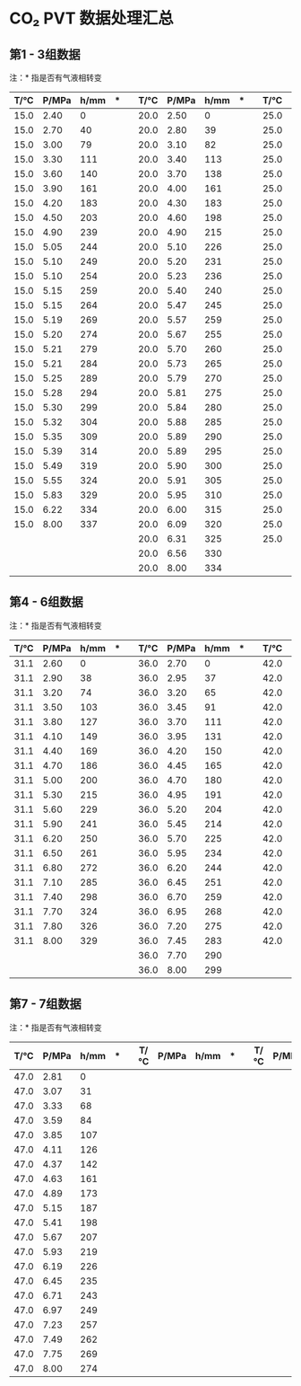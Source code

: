 # CO₂ PVT 数据处理汇总

## 第1 - 3组数据

注：* 指是否有气液相转变

| T/°C | P/MPa | h/mm | * | | T/°C | P/MPa | h/mm | * | | T/°C | P/MPa | h/mm | * |
|-------|--------|-------|---|-|-------|--------|-------|---|-|-------|--------|-------|---|
| 15.0 | 2.40 | 0 |  | | 20.0 | 2.50 | 0 |  | | 25.0 | 2.55 | 0 |  |
| 15.0 | 2.70 | 40 |  | | 20.0 | 2.80 | 39 |  | | 25.0 | 2.85 | 41 |  |
| 15.0 | 3.00 | 79 |  | | 20.0 | 3.10 | 82 |  | | 25.0 | 3.15 | 74 |  |
| 15.0 | 3.30 | 111 |  | | 20.0 | 3.40 | 113 |  | | 25.0 | 3.45 | 105 |  |
| 15.0 | 3.60 | 140 |  | | 20.0 | 3.70 | 138 |  | | 25.0 | 3.75 | 133 |  |
| 15.0 | 3.90 | 161 |  | | 20.0 | 4.00 | 161 |  | | 25.0 | 4.05 | 156 |  |
| 15.0 | 4.20 | 183 |  | | 20.0 | 4.30 | 183 |  | | 25.0 | 4.35 | 175 |  |
| 15.0 | 4.50 | 203 |  | | 20.0 | 4.60 | 198 |  | | 25.0 | 4.65 | 193 |  |
| 15.0 | 4.90 | 239 |  | | 20.0 | 4.90 | 215 |  | | 25.0 | 4.95 | 212 |  |
| 15.0 | 5.05 | 244 |  | | 20.0 | 5.10 | 226 |  | | 25.0 | 5.25 | 225 |  |
| 15.0 | 5.10 | 249 |  | | 20.0 | 5.20 | 231 |  | | 25.0 | 5.55 | 237 |  |
| 15.0 | 5.10 | 254 |  | | 20.0 | 5.23 | 236 |  | | 25.0 | 5.85 | 250 |  |
| 15.0 | 5.15 | 259 |  | | 20.0 | 5.40 | 240 |  | | 25.0 | 5.95 | 255 |  |
| 15.0 | 5.15 | 264 |  | | 20.0 | 5.47 | 245 |  | | 25.0 | 6.10 | 260 |  |
| 15.0 | 5.19 | 269 |  | | 20.0 | 5.57 | 259 |  | | 25.0 | 6.20 | 265 |  |
| 15.0 | 5.20 | 274 |  | | 20.0 | 5.67 | 255 |  | | 25.0 | 6.30 | 270 |  |
| 15.0 | 5.21 | 279 |  | | 20.0 | 5.70 | 260 |  | | 25.0 | 6.45 | 275 |  |
| 15.0 | 5.21 | 284 |  | | 20.0 | 5.73 | 265 |  | | 25.0 | 6.50 | 280 |  |
| 15.0 | 5.25 | 289 |  | | 20.0 | 5.79 | 270 |  | | 25.0 | 6.55 | 285 |  |
| 15.0 | 5.28 | 294 |  | | 20.0 | 5.81 | 275 |  | | 25.0 | 6.57 | 290 |  |
| 15.0 | 5.30 | 299 |  | | 20.0 | 5.84 | 280 |  | | 25.0 | 6.60 | 295 |  |
| 15.0 | 5.32 | 304 |  | | 20.0 | 5.88 | 285 |  | | 25.0 | 6.61 | 300 |  |
| 15.0 | 5.35 | 309 |  | | 20.0 | 5.89 | 290 |  | | 25.0 | 6.68 | 305 |  |
| 15.0 | 5.39 | 314 |  | | 20.0 | 5.89 | 295 |  | | 25.0 | 6.69 | 310 |  |
| 15.0 | 5.49 | 319 |  | | 20.0 | 5.90 | 300 |  | | 25.0 | 6.78 | 315 |  |
| 15.0 | 5.55 | 324 |  | | 20.0 | 5.91 | 305 |  | | 25.0 | 6.81 | 320 |  |
| 15.0 | 5.83 | 329 |  | | 20.0 | 5.95 | 310 |  | | 25.0 | 7.09 | 325 |  |
| 15.0 | 6.22 | 334 |  | | 20.0 | 6.00 | 315 |  | | 25.0 | 7.49 | 330 |  |
| 15.0 | 8.00 | 337 |  | | 20.0 | 6.09 | 320 |  | | 25.0 | 7.80 | 332 |  |
|       |        |       |   | | 20.0 | 6.31 | 325 |  | | 25.0 | 8.00 | 333 |  |
|       |        |       |   | | 20.0 | 6.56 | 330 |  | |       |        |       |   |
|       |        |       |   | | 20.0 | 8.00 | 334 |  | |       |        |       |   |

## 第4 - 6组数据

注：* 指是否有气液相转变

| T/°C | P/MPa | h/mm | * | | T/°C | P/MPa | h/mm | * | | T/°C | P/MPa | h/mm | * |
|-------|--------|-------|---|-|-------|--------|-------|---|-|-------|--------|-------|---|
| 31.1 | 2.60 | 0 |  | | 36.0 | 2.70 | 0 |  | | 42.0 | 2.79 | 0 |  |
| 31.1 | 2.90 | 38 |  | | 36.0 | 2.95 | 37 |  | | 42.0 | 3.05 | 36 |  |
| 31.1 | 3.20 | 74 |  | | 36.0 | 3.20 | 65 |  | | 42.0 | 3.31 | 67 |  |
| 31.1 | 3.50 | 103 |  | | 36.0 | 3.45 | 91 |  | | 42.0 | 3.57 | 86 |  |
| 31.1 | 3.80 | 127 |  | | 36.0 | 3.70 | 111 |  | | 42.0 | 3.83 | 114 |  |
| 31.1 | 4.10 | 149 |  | | 36.0 | 3.95 | 131 |  | | 42.0 | 4.43 | 155 |  |
| 31.1 | 4.40 | 169 |  | | 36.0 | 4.20 | 150 |  | | 42.0 | 4.69 | 169 |  |
| 31.1 | 4.70 | 186 |  | | 36.0 | 4.45 | 165 |  | | 42.0 | 4.95 | 183 |  |
| 31.1 | 5.00 | 200 |  | | 36.0 | 4.70 | 180 |  | | 42.0 | 5.21 | 195 |  |
| 31.1 | 5.30 | 215 |  | | 36.0 | 4.95 | 191 |  | | 42.0 | 5.47 | 205 |  |
| 31.1 | 5.60 | 229 |  | | 36.0 | 5.20 | 204 |  | | 42.0 | 5.73 | 218 |  |
| 31.1 | 5.90 | 241 |  | | 36.0 | 5.45 | 214 |  | | 42.0 | 5.99 | 226 |  |
| 31.1 | 6.20 | 250 |  | | 36.0 | 5.70 | 225 |  | | 42.0 | 6.25 | 235 |  |
| 31.1 | 6.50 | 261 |  | | 36.0 | 5.95 | 234 |  | | 42.0 | 6.51 | 243 |  |
| 31.1 | 6.80 | 272 |  | | 36.0 | 6.20 | 244 |  | | 42.0 | 6.77 | 251 |  |
| 31.1 | 7.10 | 285 |  | | 36.0 | 6.45 | 251 |  | | 42.0 | 7.03 | 259 |  |
| 31.1 | 7.40 | 298 |  | | 36.0 | 6.70 | 259 |  | | 42.0 | 7.29 | 265 |  |
| 31.1 | 7.70 | 324 |  | | 36.0 | 6.95 | 268 |  | | 42.0 | 7.55 | 273 |  |
| 31.1 | 7.80 | 326 |  | | 36.0 | 7.20 | 275 |  | | 42.0 | 7.81 | 280 |  |
| 31.1 | 8.00 | 329 |  | | 36.0 | 7.45 | 283 |  | | 42.0 | 8.00 | 283 |  |
|       |        |       |   | | 36.0 | 7.70 | 290 |  | |       |        |       |   |
|       |        |       |   | | 36.0 | 8.00 | 299 |  | |       |        |       |   |

## 第7 - 7组数据

注：* 指是否有气液相转变

| T/°C | P/MPa | h/mm | * | | T/°C | P/MPa | h/mm | * | | T/°C | P/MPa | h/mm | * |
|-------|--------|-------|---|-|-------|--------|-------|---|-|-------|--------|-------|---|
| 47.0 | 2.81 | 0 |  | |       |        |       |   | |       |        |       |   |
| 47.0 | 3.07 | 31 |  | |       |        |       |   | |       |        |       |   |
| 47.0 | 3.33 | 68 |  | |       |        |       |   | |       |        |       |   |
| 47.0 | 3.59 | 84 |  | |       |        |       |   | |       |        |       |   |
| 47.0 | 3.85 | 107 |  | |       |        |       |   | |       |        |       |   |
| 47.0 | 4.11 | 126 |  | |       |        |       |   | |       |        |       |   |
| 47.0 | 4.37 | 142 |  | |       |        |       |   | |       |        |       |   |
| 47.0 | 4.63 | 161 |  | |       |        |       |   | |       |        |       |   |
| 47.0 | 4.89 | 173 |  | |       |        |       |   | |       |        |       |   |
| 47.0 | 5.15 | 187 |  | |       |        |       |   | |       |        |       |   |
| 47.0 | 5.41 | 198 |  | |       |        |       |   | |       |        |       |   |
| 47.0 | 5.67 | 207 |  | |       |        |       |   | |       |        |       |   |
| 47.0 | 5.93 | 219 |  | |       |        |       |   | |       |        |       |   |
| 47.0 | 6.19 | 226 |  | |       |        |       |   | |       |        |       |   |
| 47.0 | 6.45 | 235 |  | |       |        |       |   | |       |        |       |   |
| 47.0 | 6.71 | 243 |  | |       |        |       |   | |       |        |       |   |
| 47.0 | 6.97 | 249 |  | |       |        |       |   | |       |        |       |   |
| 47.0 | 7.23 | 257 |  | |       |        |       |   | |       |        |       |   |
| 47.0 | 7.49 | 262 |  | |       |        |       |   | |       |        |       |   |
| 47.0 | 7.75 | 269 |  | |       |        |       |   | |       |        |       |   |
| 47.0 | 8.00 | 274 |  | |       |        |       |   | |       |        |       |   |

